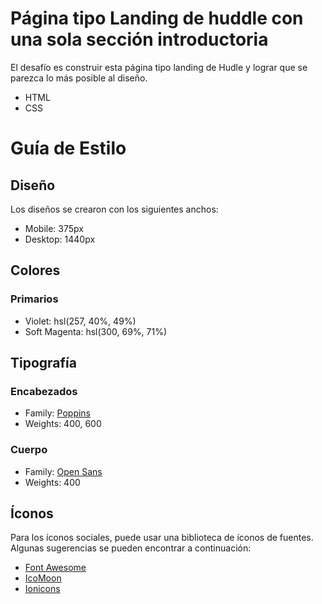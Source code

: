 # Página tipo Landing de huddle con una sola sección introductoria

El desafío es construir esta página tipo landing de Hudle y lograr que se parezca lo más posible al diseño.

- HTML
- CSS

# Guía de Estilo

## Diseño

Los diseños se crearon con los siguientes anchos:

- Mobile: 375px
- Desktop: 1440px

## Colores

### Primarios

- Violet: hsl(257, 40%, 49%)
- Soft Magenta: hsl(300, 69%, 71%)

## Tipografía

### Encabezados

- Family: [Poppins](https://fonts.google.com/specimen/Poppins)
- Weights: 400, 600

### Cuerpo

- Family: [Open Sans](https://fonts.google.com/specimen/Open+Sans)
- Weights: 400

## Íconos

Para los íconos sociales, puede usar una biblioteca de íconos de fuentes. Algunas sugerencias se pueden encontrar a continuación:

- [Font Awesome](https://fontawesome.com)
- [IcoMoon](https://icomoon.io)
- [Ionicons](https://ionicons.com)